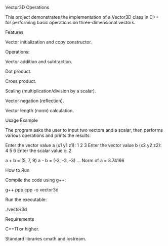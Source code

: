 Vector3D Operations

This project demonstrates the implementation of a Vector3D class in C++ for performing basic operations on three-dimensional vectors.

Features

Vector initialization and copy constructor.

Operations:

Vector addition and subtraction.

Dot product.

Cross product.

Scaling (multiplication/division by a scalar).

Vector negation (reflection).

Vector length (norm) calculation.

Usage Example

The program asks the user to input two vectors and a scalar, then performs various operations and prints the results:

Enter the vector value a (x1 y1 z1): 1 2 3
Enter the vector value b (x2 y2 z2): 4 5 6
Enter the scalar value c: 2

a + b = (5, 7, 9)
a - b = (-3, -3, -3)
...
Norm of a = 3.74166

How to Run

Compile the code using g++:

g++ ppp.cpp -o vector3d

Run the executable:

./vector3d

Requirements

C++11 or higher.

Standard libraries cmath and iostream.

